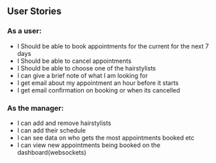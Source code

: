 ## User Stories

### As a user:
- I Should be able to book appointments for the current for the next 7 days
- I Should be able to cancel appointments
- I Should be able to choose one of the hairstylists
- I can give a brief note of what I am looking for
- I get email about my appointment an hour before it starts
- I get email confirmation on booking or when its cancelled

### As the manager:
- I can add and remove hairstylists
- I can add their schedule
- I can see data on who gets the most appointments booked etc
- I can view new appointments being booked on the dashboard(websockets)